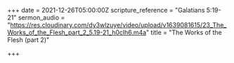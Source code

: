 +++
date = 2021-12-26T05:00:00Z
scripture_reference = "Galatians 5:19-21"
sermon_audio = "https://res.cloudinary.com/dy3wlzuye/video/upload/v1639081615/23_The_Works_of_the_Flesh_part_2_5.19-21_h0clh6.m4a"
title = "The Works of the Flesh (part 2)"

+++
